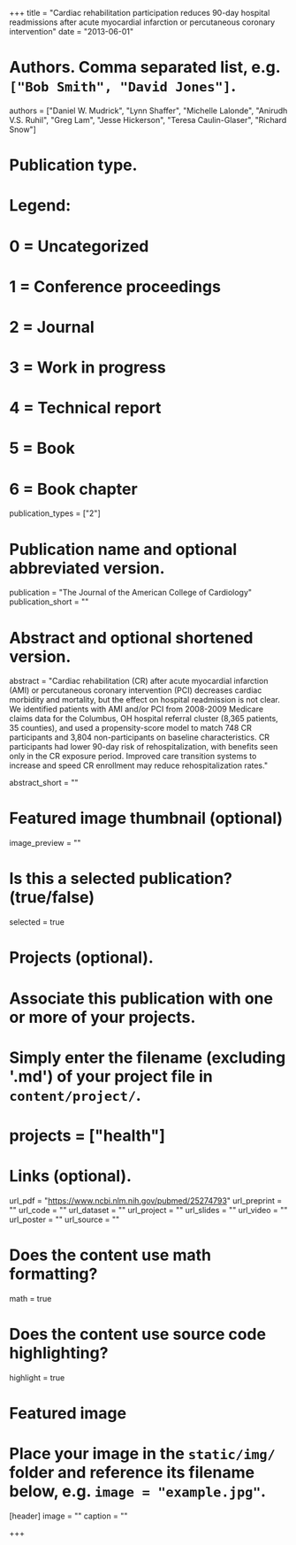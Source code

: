 +++
title = "Cardiac rehabilitation participation reduces 90-day hospital readmissions after acute myocardial infarction or percutaneous coronary intervention"
date = "2013-06-01"

# Authors. Comma separated list, e.g. `["Bob Smith", "David Jones"]`.
authors = ["Daniel W. Mudrick", "Lynn Shaffer", "Michelle Lalonde", "Anirudh V.S. Ruhil", "Greg Lam", "Jesse Hickerson", "Teresa Caulin-Glaser", "Richard Snow"]

# Publication type.
# Legend:
# 0 = Uncategorized
# 1 = Conference proceedings
# 2 = Journal
# 3 = Work in progress
# 4 = Technical report
# 5 = Book
# 6 = Book chapter
publication_types = ["2"]

# Publication name and optional abbreviated version.
publication = "The Journal of the American College of Cardiology"
publication_short = ""

# Abstract and optional shortened version.
abstract = "Cardiac rehabilitation (CR) after acute myocardial infarction (AMI) or percutaneous coronary intervention (PCI) decreases cardiac morbidity and mortality, but the effect on hospital readmission is not clear. We identified patients with AMI and/or PCI from 2008-2009 Medicare claims data for the Columbus, OH hospital referral cluster (8,365 patients, 35 counties), and used a propensity-score model to match 748 CR participants and 3,804 non-participants on baseline characteristics. CR participants had lower 90-day risk of rehospitalization, with benefits seen only in the CR exposure period. Improved care transition systems to increase and speed CR enrollment may reduce rehospitalization rates." 

abstract_short = ""

# Featured image thumbnail (optional)
image_preview = ""

# Is this a selected publication? (true/false)
selected = true

# Projects (optional).
#   Associate this publication with one or more of your projects.
#   Simply enter the filename (excluding '.md') of your project file in `content/project/`.
# projects = ["health"]

# Links (optional).
url_pdf = "https://www.ncbi.nlm.nih.gov/pubmed/25274793"
url_preprint = ""
url_code = ""
url_dataset = ""
url_project = ""
url_slides = ""
url_video = ""
url_poster = ""
url_source = ""

# Does the content use math formatting?
math = true

# Does the content use source code highlighting?
highlight = true

# Featured image
# Place your image in the `static/img/` folder and reference its filename below, e.g. `image = "example.jpg"`.
[header]
image = ""
caption = ""

+++


